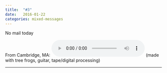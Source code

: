 ```yaml
---
title:  "#3"
date:   2016-01-22
categories: mixed-messages
---
```

No mail today

From Cambridge, MA:
<audio controls="controls">
	<a href="/assets/mm/1-22-16.wav">1-22-16.wav</a>
	<source src="/assets/mm/1-22-16.wav" type="audio/wav">
</audio>
(made with tree frogs, guitar, tape/digital processing)

***